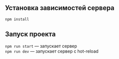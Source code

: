 
## Установка зависимостей сервера

`npm install`


## Запуск проекта

`npm run start` — запускает сервер  
`npm run dev` — запускает сервер с hot-reload
